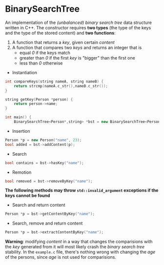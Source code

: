 BinarySearchTree
================

An implementation of the *(unbalanced) binary search tree* data structure written in C++. The constructor requires **two types** (the type of the keys and the type of the stored content) and **two functions**:
1. A function that returns a *key*, given certain *content*
2. A function that compares two *keys* and returns an integer that is
   * equal *0* if the keys match
   * greater than *0* if the first *key* is "bigger" than the first one
   * less than *0* otherwise

* Instantiation
```cpp
int compareKeys(string nameA, string nameB) {
	return strcmp(nameA.c_str(),nameB.c_str());
}

string getKey(Person *person) {
	return person->name;
}

int main() {
	BinarySearchTree<Person*,string> *bst = new BinarySearchTree<Person*,string>(getKey,compareKeys);
```
* Insertion
```cpp
Person *p = new Person("name", 23);
bool added = bst->addContent(p);
```
* Search
```cpp
bool contains = bst->hasKey("name");
```
* Remotion
```cpp
bool removed = bst->removeByKey("name");
```
**The following methods may throw `std::invalid_argument` exceptions if the keys cannot be found**
* Search and return content
```cpp
Person *p = bst->getContentByKey("name");
```
* Search, remove and return content
```cpp
Person *p = bst->extractContentByKey("name");
```
**Warning**: modifying *content* in a way that changes the comparisions with the *key* generated from it will most likely crash the *binary search tree* stability. In the `example.c` file, there's nothing wrong with changing the *age* of the persons, since *age* is not used for comparisions.
